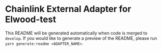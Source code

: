 # Chainlink External Adapter for Elwood-test

This README will be generated automatically when code is merged to `develop`. If you would like to generate a preview of the README, please run `yarn generate:readme <ADAPTER_NAME>`.

